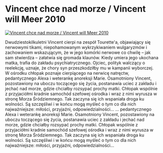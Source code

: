 Vincent chce nad morze / Vincent will Meer 2010 
=============
[![Vincent chce nad morze / Vincent will Meer 2010 ](http://vidos.pl/images/player.gif)](http://vidos.pl/vincent-chce-nad-morze-vincent-will-meer-2010)

 Dwudziestokilkuletni Vincent cierpi na zespół Tourette'a, objawiający się nerwowymi tikami, niepohamowanym wykrzykiwaniem wulgaryzmów i zachowaniem wskazującym, że w jego komórki nerwowe co chwilę – jak sam stwierdza – załatwia się gromada klaunów. Kiedy umiera jego ukochana matka, trafia do zakładu psychiatrycznego. Ojciec, polityk walczący o reelekcję, uznaje, że chory syn przeszkodziłby mu w kampanii wyborczej. W ośrodku chłopak poznaje cierpiącego na nerwicę natręctw, pedantycznego Alexa i weterankę anoreksji Marie. Osamotniony Vincent, pozostawiony na uboczu toczącego się życia, postanawia uciec z zakładu i jechać nad morze, gdzie chciałby rozsypać prochy matki. Chłopak wspólnie z przyjaciółmi kradnie samochód szefowej ośrodka i wraz z nimi wyrusza w stronę Morza Śródziemnego. Tak zaczyna się ich wspaniała droga ku wolności. Są szczęśliwi i w końcu mogą myśleć o tym co dla nich najważniejsze: miłości, przyjaźni, odpowiedzialności...   ... pedantycznego Alexa i weterankę anoreksji Marie. Osamotniony Vincent, pozostawiony na uboczu toczącego się życia, postanawia uciec z zakładu i jechać nad morze, gdzie chciałby rozsypać prochy matki. Chłopak wspólnie z przyjaciółmi kradnie samochód szefowej ośrodka i wraz z nimi wyrusza w stronę Morza Śródziemnego. Tak zaczyna się ich wspaniała droga ku wolności. Są szczęśliwi i w końcu mogą myśleć o tym co dla nich najważniejsze: miłości, przyjaźni, odpowiedzialności...
